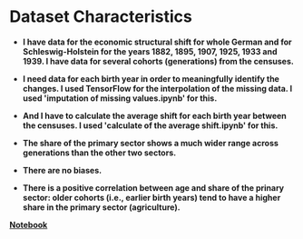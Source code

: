 # Dataset Characteristics

- **I have data for the economic structural shift for whole German and for Schleswig-Holstein for the years 1882, 1895, 1907, 1925, 1933 and 1939. I have data for several cohorts (generations) from the censuses.** 

- **I need data for each birth year in order to meaningfully identify the changes. I used TensorFlow for the interpolation of the missing data. I used 'imputation of missing values.ipynb' for this.**

- **And I have to calculate the average shift for each birth year between the censuses. I used 'calculate of the average shift.ipynb' for this.**

- **The share of the primary sector shows a much wider range across generations than the other two sectors.**

- **There are no biases.**

- **There is a positive correlation between age and share of the prinary sector: older cohorts (i.e., earlier birth years) tend to have a higher share in the primary sector (agriculture).**

**[Notebook](exploratory_data_analysis.ipynb)**
